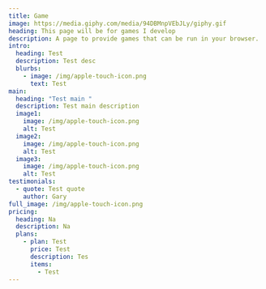 ```yaml
---
title: Game
image: https://media.giphy.com/media/94DBMnpVEbJLy/giphy.gif
heading: This page will be for games I develop
description: A page to provide games that can be run in your browser.
intro:
  heading: Test
  description: Test desc
  blurbs:
    - image: /img/apple-touch-icon.png
      text: Test
main:
  heading: "Test main "
  description: Test main description
  image1:
    image: /img/apple-touch-icon.png
    alt: Test
  image2:
    image: /img/apple-touch-icon.png
    alt: Test
  image3:
    image: /img/apple-touch-icon.png
    alt: Test
testimonials:
  - quote: Test quote
    author: Gary
full_image: /img/apple-touch-icon.png
pricing:
  heading: Na
  description: Na
  plans:
    - plan: Test
      price: Test
      description: Tes
      items:
        - Test
---
```

